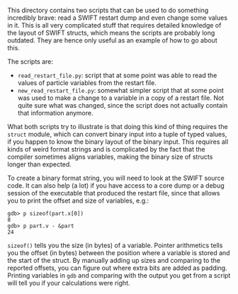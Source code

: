 This directory contains two scripts that can be used to do something incredibly brave: read a 
SWIFT restart dump and even change some values in it. This is all very complicated stuff that 
requires detailed knowledge of the layout of SWIFT structs, which means the scripts are 
probably long outdated. They are hence only useful as an example of how to go about this.

The scripts are:
 - `read_restart_file.py`: script that at some point was able to read the values of particle
   variables from the restart file.
 - `new_read_restart_file.py`: somewhat simpler script that at some point was
   used to make a change to a variable in a copy of a restart file. Not quite
   sure what was changed, since the script does not actually contain that
   information anymore.

What both scripts try to illustrate is that doing this kind of thing requires the `struct` 
module, which can convert binary input into a tuple of typed values, if you happen to know the 
binary layout of the binary input. This requires all kinds of weird format strings and is 
complicated by the fact that the compiler sometimes aligns variables, making the binary size of 
structs longer than expected.

To create a binary format string, you will need to look at the SWIFT source code. It can also 
help (a lot) if you have access to a core dump or a debug session of the executable that 
produced the restart file, since that allows you to print the offset and size of variables, 
e.g.:

```
gdb> p sizeof(part.x[0])
8
gdb> p part.v - &part
24
```

`sizeof()` tells you the size (in bytes) of a variable. Pointer arithmetics tells you the 
offset (in bytes) between the position where a variable is stored and the start of the struct. 
By manually adding up sizes and comparing to the reported offsets, you can figure out where 
extra bits are added as padding. Printing variables in `gdb` and comparing with the output you 
get from a script will tell you if your calculations were right.

